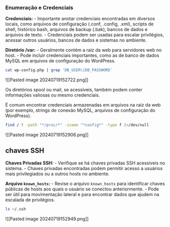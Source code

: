 
### Enumeração e Credenciais

**Credenciais:**
	- Importante anotar credenciais encontradas em diversos locais, como arquivos de configuração (.conf, .config, .xml), scripts de shell, histórico bash, arquivos de backup (.bak), bancos de dados e arquivos de texto.
	- Credenciais podem ser usadas para escalar privilégios, acessar outros usuários, bancos de dados e sistemas no ambiente.

**Diretório /var:**
	- Geralmente contém a raiz da web para servidores web no host.
	- Pode incluir credenciais importantes, como as de banco de dados MySQL em arquivos de configuração do WordPress.

```bash
cat wp-config.php | grep 'DB_USER\|DB_PASSWORD'
```
![[Pasted image 20240719152722.png]]

Os diretórios spool ou mail, se acessíveis, também podem conter informações valiosas ou mesmo credenciais.

É comum encontrar credenciais armazenadas em arquivos na raiz da web (por exemplo, strings de conexão MySQL, arquivos de configuração do WordPress).

```bash
find / ! -path "*/proc/*" -iname "*config*" -type f 2>/dev/null
```
![[Pasted image 20240719152906.png]]

## chaves SSH

**Chaves Privadas SSH:**
	- Verifique se há chaves privadas SSH acessíveis no sistema.
	- Chaves privadas encontradas podem permitir acesso a usuários mais privilegiados ou a outros hosts no ambiente.

**Arquivo `known_hosts`:**
    - Revise o arquivo `known_hosts` para identificar chaves públicas de hosts aos quais o usuário se conectou anteriormente.
    - Pode ser útil para movimentação lateral e para encontrar dados que ajudem na escalada de privilégios.

```bash
ls ~/.ssh
```
![[Pasted image 20240719152949.png]]


























